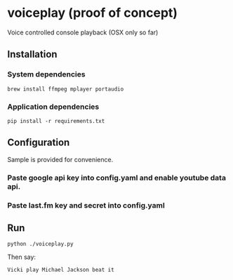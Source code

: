 # voiceplay (proof of concept)
Voice controlled console playback (OSX only so far)

## Installation

### System dependencies

```
brew install ffmpeg mplayer portaudio
```

### Application dependencies

```
pip install -r requirements.txt
```

## Configuration

Sample is provided for convenience.

### Paste google api key into config.yaml and enable youtube data api.

### Paste last.fm key and secret into config.yaml


## Run

```
python ./voiceplay.py
```

Then say:

```
Vicki play Michael Jackson beat it
```
